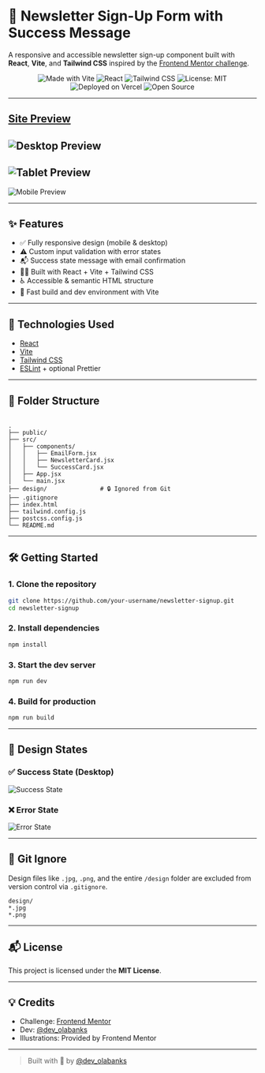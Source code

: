 # 📩 Newsletter Sign-Up Form with Success Message

A responsive and accessible newsletter sign-up component built with **React**, **Vite**, and **Tailwind CSS** inspired by the [Frontend Mentor challenge](https://www.frontendmentor.io/challenges/newsletter-signup-form-with-success-message-Mybc6snc42).

<div align="center">

![Made with Vite](https://img.shields.io/badge/Made%20with-Vite-646CFF?logo=vite&logoColor=white)
![React](https://img.shields.io/badge/Powered%20by-React-61DAFB?logo=react&logoColor=white)
![Tailwind CSS](https://img.shields.io/badge/Styled%20with-TailwindCSS-38B2AC?logo=tailwindcss&logoColor=white)
![License: MIT](https://img.shields.io/badge/License-MIT-green.svg)
![Deployed on Vercel](https://img.shields.io/badge/Deployed-Vercel-black?logo=vercel&logoColor=white)
![Open Source](https://img.shields.io/badge/Open%20Source-Yes-brightgreen)

</div>

---
 [Site Preview](https://https://newsletter-sign-up-page-ola.vercel.app/)
---
![Desktop Preview](./preview/desktop-preview.png)
---
![Tablet Preview](./preview/tablet-preview.png)
---
![Mobile Preview](./preview/mobile-preview.png)


---

## ✨ Features

- ✅ Fully responsive design (mobile & desktop)
- ⚠️ Custom input validation with error states
- 📬 Success state message with email confirmation
- 🧑‍💻 Built with React + Vite + Tailwind CSS
- ♿️ Accessible & semantic HTML structure
- 💨 Fast build and dev environment with Vite

---

## 🚀 Technologies Used

- [React](https://reactjs.org/)
- [Vite](https://vitejs.dev/)
- [Tailwind CSS](https://tailwindcss.com/)
- [ESLint](https://eslint.org/) + optional Prettier

---

## 📁 Folder Structure

```

.
├── public/
├── src/
│   ├── components/
│   │   ├── EmailForm.jsx
│   │   ├── NewsletterCard.jsx
│   │   └── SuccessCard.jsx
│   ├── App.jsx
│   └── main.jsx
├── design/               # 🔒 Ignored from Git
├── .gitignore
├── index.html
├── tailwind.config.js
├── postcss.config.js
└── README.md

````

---

## 🛠️ Getting Started

### 1. Clone the repository

```bash
git clone https://github.com/your-username/newsletter-signup.git
cd newsletter-signup
````

### 2. Install dependencies

```bash
npm install
```

### 3. Start the dev server

```bash
npm run dev
```

### 4. Build for production

```bash
npm run build
```

---

## 🧪 Design States

### ✅ Success State (Desktop)

![Success State](./preview/success-desktop-preview.png)

### ❌ Error State

![Error State](./preview/error-desktop-preview.png)

---

## 🙈 Git Ignore

Design files like `.jpg`, `.png`, and the entire `/design` folder are excluded from version control via `.gitignore`.

```gitignore
design/
*.jpg
*.png
```

---

## 📬 License

This project is licensed under the **MIT License**.

---

## 💡 Credits

* Challenge: [Frontend Mentor](https://www.frontendmentor.io/)
* Dev: [@dev\_olabanks](https://x.com/dev_olabanks)
* Illustrations: Provided by Frontend Mentor

---

> Built with 💙 by [@dev\_olabanks](https://x.com/dev_olabanks)

```

